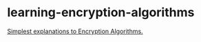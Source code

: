 # learning-encryption-algorithms

[Simplest explanations to Encryption Algorithms.](https://redb17.github.io/learning-encryption-algorithms/#)
